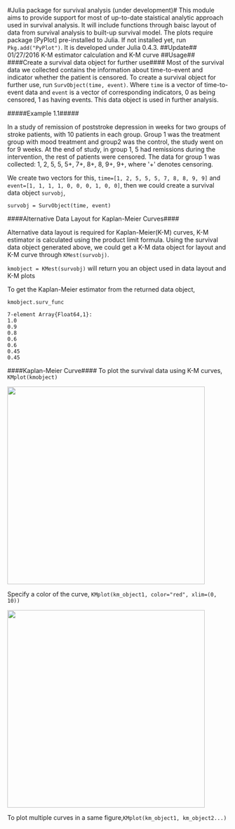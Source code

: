#Julia package for survival analysis (under development)#
This module aims to provide support for most of up-to-date staistical analytic approach used in survival analysis. It will include functions through baisc layout of data from survival analysis to built-up survival model. The plots require package [PyPlot] pre-installed to Julia. If not installed yet, run `Pkg.add("PyPlot")`. It is developed under Julia 0.4.3.
##Update##
01/27/2016 K-M estimator calculation and K-M curve
##Usage##
####Create a survival data object for further use####
Most of the survival data we collected contains the information about time-to-event and indicator whether the patient is censored. To create a survival object for further use, run `SurvObject(time, event)`. Where `time` is a vector of time-to-event data and `event` is a vector of corresponding indicators, 0 as being censored, 1 as having events. This data object is used in further analysis.

#####Example 1.1#####

In a study of remission of poststroke depression in weeks for two groups of stroke patients, with 10 patients in each group. Group 1 was the treatment group with mood treatment and group2 was the control, the study went on for 9 weeks. At the end of study, in group 1, 5 had remissions during the intervention, the rest of patients were censored. The data for group 1 was collected: 1, 2, 5, 5, 5+, 7+, 8+, 8, 9+, 9+, where '+' denotes censoring. 

We create two vectors for this, `time=[1, 2, 5, 5, 5, 7, 8, 8, 9, 9]` and `event=[1, 1, 1, 1, 0, 0, 0, 1, 0, 0]`, then we could create a survival data object `survobj`,

`survobj = SurvObject(time, event)`

####Alternative Data Layout for Kaplan-Meier Curves####

Alternative data layout is required for Kaplan-Meier(K-M) curves, K-M estimator is calculated using the product limit formula. Using the survival data object generated above, we could get a K-M data object for layout and K-M curve through `KMest(survobj)`.

`kmobject = KMest(survobj)` will return you an object used in data layout and K-M plots

To get the Kaplan-Meier estimator from the returned data object,

`kmobject.surv_func`
 
 ```
 7-element Array{Float64,1}:
 1.0 
 0.9 
 0.8 
 0.6 
 0.6 
 0.45
 0.45
 ```

####Kaplan-Meier Curve####
To plot the survival data using K-M curves, `KMplot(kmobject)`

<img src="https://github.com/conta1992/Survival.jl/blob/master/Example/Figures/Figure1.1.png" width="450">

Specify a color of the curve,
`KMplot(km_object1, color="red", xlim=(0, 10))`

<img src="https://github.com/conta1992/Survival.jl/blob/master/Example/Figures/Figure1.2.png" width="450">

To plot multiple curves in a same figure,`KMplot(km_object1, km_object2...)`
